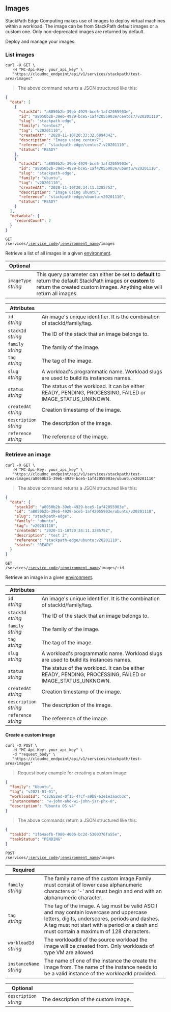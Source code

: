## Images

StackPath Edge Computing makes use of images to deploy virtual machines within a workload. The image can be from StackPath default images or
a custom one. Only non-deprecated images are returned by default.

Deploy and manage your images.


<!-------------------- LIST IMAGES -------------------->

### List images

```shell
curl -X GET \
   -H "MC-Api-Key: your_api_key" \
   "https://cloudmc_endpoint/api/v1/services/stackpath/test-area/images"
```
> The above command returns a JSON structured like this:

```json
{
  "data": [
    {
      "stackId": "a8050b2b-39eb-4929-bce5-1af42055903e",
      "id": "a8050b2b-39eb-4929-bce5-1af42055903e/centos7/v20201110",
      "slug": "stackpath-edge",
      "family": "centos7",
      "tag": "v20201110",
      "createdAt": "2020-11-10T20:33:32.609434Z",
      "description": "Image using centos7",
      "reference": "stackpath-edge/centos7:v20201110",
      "status": "READY"
    },
    {
      "stackId": "a8050b2b-39eb-4929-bce5-1af42055903e",
      "id": "a8050b2b-39eb-4929-bce5-1af42055903e/ubuntu/v20201110",
      "slug": "stackpath-edge",
      "family": "ubuntu",
      "tag": "v20201110",
      "createdAt": "2020-11-10T20:34:11.328575Z",
      "description": "Image using ubuntu",
      "reference": "stackpath-edge/ubuntu:v20201110",
      "status": "READY"
    }
  ],
  "metadata": {
    "recordCount": 2
  }
}
```

<code>GET /services/<a href="#administration-service-connections">:service_code</a>/<a href="#administration-environments">:environment_name</a>/images</code>

Retrieve a list of all images in a given [environment](#administration-environments).

Optional | &nbsp;
------ | -----------
`imageType`<br/>*string* | This query parameter can either be set to **default** to return the default StackPath images or **custom** to return the created custom images. Anything else will return all images.

Attributes | &nbsp;
------- | -----------
`id`<br/>*string* | An image's unique identifier. It is the combination of stackId/family/tag.
`stackId`<br/>*string* | The ID of the stack that an image belongs to.
`family`<br/>*string* | The family of the image.
`tag`<br/>*string* | The tag of the image.
`slug`<br/>*string* | A workload's programmatic name. Workload slugs are used to build its instances names.
`status`<br/>*string* | The status of the workload. It can be either READY, PENDING, PROCESSING, FAILED or IMAGE_STATUS_UNKNOWN.
`createdAt`<br/>*string* | Creation timestamp of the image.
`description`<br/>*string* | The description of the image.
`reference`<br/>*string* | The reference of the image.

<!-------------------- RETRIEVE AN IMAGE -------------------->

### Retrieve an image

```shell
curl -X GET \
   -H "MC-Api-Key: your_api_key" \
   "https://cloudmc_endpoint/api/v1/services/stackpath/test-area/images/a8050b2b-39eb-4929-bce5-1af42055903e/ubuntu/v20201110"
```
> The above command returns a JSON structured like this:

```json
{
  "data": {
    "stackId": "a8050b2b-39eb-4929-bce5-1af42055903e",
    "id": "a8050b2b-39eb-4929-bce5-1af42055903e/ubuntu/v20201110",
    "slug": "stackpath-edge",
    "family": "ubuntu",
    "tag": "v20201110",
    "createdAt": "2020-11-10T20:34:11.328575Z",
    "description": "test 2",
    "reference": "stackpath-edge/ubuntu:v20201110",
    "status": "READY"
  }
}
```

<code>GET /services/<a href="#administration-service-connections">:service_code</a>/<a href="#administration-environments">:environment_name</a>/images/:id</code>

Retrieve an image in a given [environment](#administration-environments).

Attributes | &nbsp;
------- | -----------
`id`<br/>*string* | An image's unique identifier. It is the combination of stackId/family/tag.
`stackId`<br/>*string* | The ID of the stack that an image belongs to.
`family`<br/>*string* | The family of the image.
`tag`<br/>*string* | The tag of the image.
`slug`<br/>*string* | A workload's programmatic name. Workload slugs are used to build its instances names.
`status`<br/>*string* | The status of the workload. It can be either READY, PENDING, PROCESSING, FAILED or IMAGE_STATUS_UNKNOWN.
`createdAt`<br/>*string* | Creation timestamp of the image.
`description`<br/>*string* | The description of the image.
`reference`<br/>*string* | The reference of the image.


<!-------------------- CREATE AN IMAGE -------------------->

#### Create a custom image

```shell
curl -X POST \
   -H "MC-Api-Key: your_api_key" \
   -d "request_body" \
   "https://cloudmc_endpoint/api/v1/services/stackpath/test-area/images"
```
> Request body example for creating a custom image:

```json
{
  "family": "Ubuntu",
  "tag": "v2021-01-01",
  "workloadId": "c23652ed-0f15-47cf-a9b8-63e1e3aacb3c",
  "instanceName": "w-john-ahd-wi-john-jsr-phx-0",
  "description": "Ubuntu OS v4"
}
```
> The above commands return a JSON structured like this:

```json
{
  "taskId": "1f64aefb-f980-400b-bc2d-5300376fa55e",
  "taskStatus": "PENDING"
}
```
<code>POST /services/<a href="#administration-service-connections">:service_code</a>/<a href="#administration-environments">:environment_name</a>/images</code>

Required| &nbsp;
------------------------| -----------
`family`<br/>*string* | The family name of the custom image.Family must consist of lower case alphanumeric characters or '-' and must begin and end with an alphanumeric character.
`tag`<br/>*string* | The tag of the image. A tag must be valid ASCII and may contain lowercase and uppercase letters, digits, underscores, periods and dashes. A tag must not start with a period or a dash and must contain a maximum of 128 characters.
`workloadId`<br/>*string* | The workloadId of the source workload the image will be created from. Only workloads of type VM are allowed
`instanceName`<br/>*string* | The name of one of the instance the create the image from. The name of the instance needs to be a valid instance of the workloadId provided.

Optional| &nbsp;
----------------------- | -----------
`description`<br/>*string* | The description of the custom image.